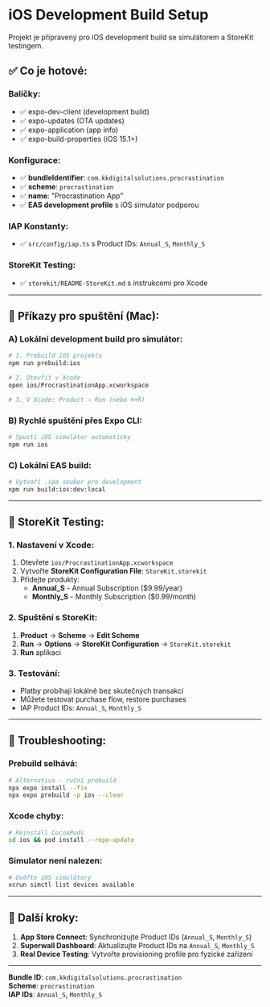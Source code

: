 # iOS Development Build Setup

Projekt je připravený pro iOS development build se simulátorem a StoreKit testingem.

## ✅ Co je hotové:

### **Balíčky:**
- ✅ expo-dev-client (development build)
- ✅ expo-updates (OTA updates)
- ✅ expo-application (app info)
- ✅ expo-build-properties (iOS 15.1+)

### **Konfigurace:**
- ✅ **bundleIdentifier**: `com.kkdigitalsolutions.procrastination`
- ✅ **scheme**: `procrastination`
- ✅ **name**: "Procrastination App"
- ✅ **EAS development profile** s iOS simulator podporou

### **IAP Konstanty:**
- ✅ `src/config/iap.ts` s Product IDs: `Annual_S`, `Monthly_S`

### **StoreKit Testing:**
- ✅ `storekit/README-StoreKit.md` s instrukcemi pro Xcode

---

## 🚀 Příkazy pro spuštění (Mac):

### **A) Lokální development build pro simulátor:**
```bash
# 1. Prebuild iOS projektu
npm run prebuild:ios

# 2. Otevřít v Xcode
open ios/ProcrastinationApp.xcworkspace

# 3. V Xcode: Product → Run (nebo ⌘+R)
```

### **B) Rychlé spuštění přes Expo CLI:**
```bash
# Spustí iOS simulátor automaticky
npm run ios
```

### **C) Lokální EAS build:**
```bash
# Vytvoří .ipa soubor pro development
npm run build:ios:dev:local
```

---

## 🧪 StoreKit Testing:

### **1. Nastavení v Xcode:**
1. Otevřete `ios/ProcrastinationApp.xcworkspace`
2. Vytvořte **StoreKit Configuration File**: `StoreKit.storekit`
3. Přidejte produkty:
   - **Annual_S** - Annual Subscription ($9.99/year)
   - **Monthly_S** - Monthly Subscription ($0.99/month)

### **2. Spuštění s StoreKit:**
1. **Product** → **Scheme** → **Edit Scheme**
2. **Run** → **Options** → **StoreKit Configuration** → `StoreKit.storekit`
3. **Run** aplikaci

### **3. Testování:**
- Platby probíhají lokálně bez skutečných transakcí
- Můžete testovat purchase flow, restore purchases
- IAP Product IDs: `Annual_S`, `Monthly_S`

---

## 🔧 Troubleshooting:

### **Prebuild selhává:**
```bash
# Alternativa - ruční prebuild
npx expo install --fix
npx expo prebuild -p ios --clear
```

### **Xcode chyby:**
```bash
# Reinstall CocoaPods
cd ios && pod install --repo-update
```

### **Simulator není nalezen:**
```bash
# Ověřte iOS simulátory
xcrun simctl list devices available
```

---

## 📱 Další kroky:

1. **App Store Connect**: Synchronizujte Product IDs (`Annual_S`, `Monthly_S`)
2. **Superwall Dashboard**: Aktualizujte Product IDs na `Annual_S`, `Monthly_S`
3. **Real Device Testing**: Vytvořte provisioning profile pro fyzické zařízení

---

**Bundle ID**: `com.kkdigitalsolutions.procrastination`  
**Scheme**: `procrastination`  
**IAP IDs**: `Annual_S`, `Monthly_S`